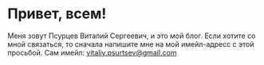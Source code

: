 # Привет, всем!
Меня зовут Псурцев Виталий Сергеевич, и это мой блог.
Если хотите со мной связаться, то сначала напишите мне на мой имейл-адресс с этой просьбой. Сам имейл: vitaliy.psurtsev@gmail.com